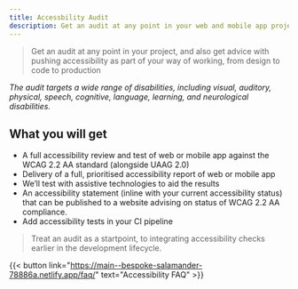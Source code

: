 ```yaml
---
title: Accessbility Audit
description: Get an audit at any point in your web and mobile app projects
---
```

> Get an audit at any point in your project, and also get advice with pushing accessibility as part of your way of working, from design to code to production

_The audit targets a wide range of disabilities, including visual, auditory, physical, speech, cognitive, language, learning, and neurological disabilities._

## What you will get

- A full accessibility review and test of web or mobile app against the WCAG 2.2 AA standard (alongside UAAG 2.0)
- Delivery of a full, prioritised accessibility report of web or mobile app
- We’ll test with assistive technologies to aid the results
- An accessibility statement (inline with your current accessibility status) that can be published to a website advising on status of WCAG 2.2 AA compliance.
- Add accessibility tests in your CI pipeline

> Treat an audit as a startpoint, to integrating accessibility checks earlier in the development lifecycle.

{{< button link="https://main--bespoke-salamander-78886a.netlify.app/faq/" text="Accessibility FAQ" >}}
<!-- {{< button link="https://calendly.com/jaffamonkeyltd/intro-call" text="Book an intro meeting" >}} -->
